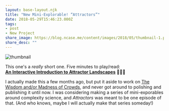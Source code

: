 ```yaml
---
layout: base-layout.njk
title: "New Mini-Explorable! “Attractors”"
date: 2018-05-29T15:46:23.000Z
tags:
- post
- New Project
share_image: https://blog.ncase.me/content/images/2018/05/thumbnail-1.png
share_desc: ""
---
```


![thumbnail](/content/images/2018/05/thumbnail.png)

This one's a _really_ short one. Five minutes to play/read:  
**[An Interactive Introduction to Attractor Landscapes](http://ncase.me/attractors/)** 🗻🎱🗻

I actually made this a few months ago, but put it aside to work on [The Wisdom and/or Madness of Crowds](https://blog.ncase.me/new-explorable-the-wisdom-and-or-madness-of-crowds/), and never got around to polishing and publishing it until now. I was considering making a series of mini-exporables around complexity science, and _Attractors_ was meant to be one episode of that. (And who knows, maybe I will actually make that series someday!)